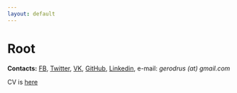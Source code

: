 ```yaml
---
layout: default
---
```


# [](#root)Root

**Contacts:** [FB](https://fb.com/gerodrus), [Twitter](https://twitter.com/gerodrus), [VK](https://vk.com/gerodrus), [GitHub](https://github.com/gerodrus), [Linkedin](https://www.linkedin.com/in/gerodrus/), e-mail: _gerodrus (at) gmail.com_

CV is [here](https://gerodrus.github.io/cv/)
